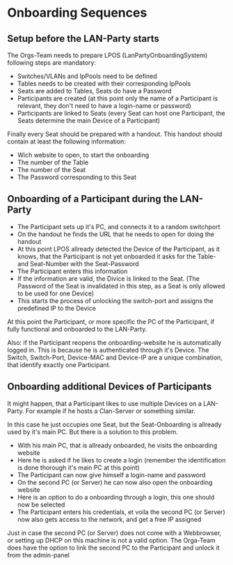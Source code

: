 # Onboarding Sequences

## Setup before the LAN-Party starts

The Orgs-Team needs to prepare LPOS (LanPartyOnboardingSystem) following steps are mandatory:

  * Switches/VLANs and IpPools need to be defined
  * Tables needs to be created with their corresponding IpPools
  * Seats are added to Tables, Seats do have a Password
  * Participants are created (at this point only the name of a Participant is relevant, they don't need to have a login-name or password)
  * Participants are linked to Seats (every Seat can host one Participant, the Seats determine the main Device of a Participant)

Finally every Seat should be prepared with a handout. This handout should contain at least the following information:

  * Wich website to open, to start the onboarding
  * The number of the Table
  * The number of the Seat
  * The Password corresponding to this Seat

## Onboarding of a Participant during the LAN-Party

  * The Participant sets up it's PC, and connects it to a random switchport
  * On the handout he finds the URL that he needs to open for doing the handout
  * At this point LPOS allready detected the Device of the Participant, as it knows, that the Participant is not yet onboarded it asks for the Table- and Seat-Number with the Seat-Password
  * The Participant enters this information
  * If the information are valid, the Divice is linked to the Seat. (The Password of the Seat is invalidated in this step, as a Seat is only allowed to be used for one Device)
  * This starts the process of unlocking the switch-port and assigns the predefined IP to the Device

At this point the Participant, or more specific the PC of the Participant, if fully functional and onboarded to the LAN-Party.

Also: if the Participant reopens the onboarding-website he is automatically logged in. This is because he is authenticated through it's Device. The Switch, Switch-Port, Device-MAC and Device-IP are a unique combination, that identify exactly one Participant.

## Onboarding additional Devices of Participants

It might happen, that a Participant likes to use multiple Devices on a LAN-Party. For example if he hosts a Clan-Server or something similar.

In this case he just occupies one Seat, but the Seat-Onboarding is allready used by it's main PC. But there is a solution to this problem.

  * With his main PC, that is allready onboarded, he visits the onboarding website
  * Here he is asked if he likes to create a login (remember the identification is done thorough it's main PC at this point)
  * The Participant can now give himself a login-name and password
  * On the second PC (or Server) he can now also open the onboarding website
  * Here is an option to do a onboarding through a login, this one should now be selected
  * The Participant enters his credentials, et voila the second PC (or Server) now also gets access to the network, and get a free IP assigned

Just in case the second PC (or Server) does not come with a Webbrowser, or setting up DHCP on this machine is not a valid option. The Orga-Team does have the option to link the second PC to the Participant and unlock it from the admin-panel
